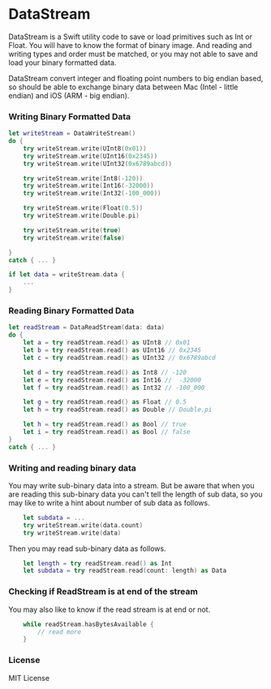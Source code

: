 # DataStream

DataStream is a Swift utility code to save or load primitives such as Int or Float.  You will have to know the format of binary image.  And reading and writing types and order must be matched, or you may not able to save and load your binary formatted data.

DataStream convert integer and floating point numbers to big endian based, so should be able to exchange binary data between Mac (Intel - little endian) and iOS (ARM - big endian).

### Writing Binary Formatted Data

```.swift
let writeStream = DataWriteStream()
do {
	try writeStream.write(UInt8(0x01))
	try writeStream.write(UInt16(0x2345))
	try writeStream.write(UInt32(0x6789abcd))

	try writeStream.write(Int8(-120))
	try writeStream.write(Int16(-32000))
	try writeStream.write(Int32(-100_000))

	try writeStream.write(Float(0.5))
	try writeStream.write(Double.pi)

	try writeStream.write(true)
	try writeStream.write(false)

}
catch { ... }

if let data = writeStream.data {
	...
}

```

### Reading Binary Formatted Data

```.swift
let readStream = DataReadStream(data: data)
do {
	let a = try readStream.read() as UInt8 // 0x01
	let b = try readStream.read() as UInt16 // 0x2345
	let c = try readStream.read() as UInt32 // 0x6789abcd

	let d = try readStream.read() as Int8 // -120
	let e = try readStream.read() as Int16 //  -32000
	let f = try readStream.read() as Int32 // -100_000

	let g = try readStream.read() as Float // 0.5
	let h = try readStream.read() as Double // Double.pi

	let h = try readStream.read() as Bool // true
	let i = try readStream.read() as Bool // false
}
catch { ... }
```


### Writing and reading binary data

You may write sub-binary data into a stream.  But be aware that when you are reading this sub-binary data you can't tell the length of sub data, so you may like to write a hint about number of sub data as follows.


```.swift
	let subdata = ...
	try writeStream.write(data.count)
	try writeStream.write(data)
```

Then you may read sub-binary data as follows.

```.swift
	let length = try readStream.read() as Int
	let subdata = try readStream.read(count: length) as Data
```

### Checking if ReadStream is at end of the stream

You may also like to know if the read stream is at end or not.


```.swift
	while readStream.hasBytesAvailable {
		// read more
	}
```


### License

MIT License


